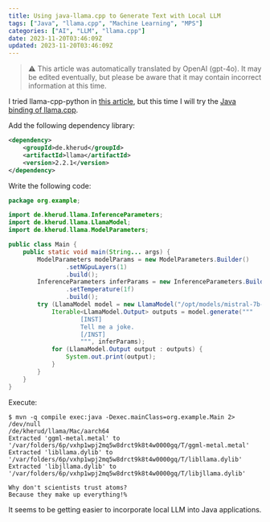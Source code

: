```yaml
---
title: Using java-llama.cpp to Generate Text with Local LLM
tags: ["Java", "llama.cpp", "Machine Learning", "MPS"]
categories: ["AI", "LLM", "llama.cpp"]
date: 2023-11-20T03:46:09Z
updated: 2023-11-20T03:46:09Z
---
```


> ⚠️ This article was automatically translated by OpenAI (gpt-4o).
> It may be edited eventually, but please be aware that it may contain incorrect information at this time.

I tried llama-cpp-python in [this article](/entries/770), but this time I will try the [Java binding of llama.cpp](https://github.com/kherud/java-llama.cpp).

Add the following dependency library:

```xml
<dependency>
    <groupId>de.kherud</groupId>
    <artifactId>llama</artifactId>
    <version>2.2.1</version>
</dependency>
```

Write the following code:

```java
package org.example;

import de.kherud.llama.InferenceParameters;
import de.kherud.llama.LlamaModel;
import de.kherud.llama.ModelParameters;

public class Main {
	public static void main(String... args) {
		ModelParameters modelParams = new ModelParameters.Builder()
				.setNGpuLayers(1)
				.build();
		InferenceParameters inferParams = new InferenceParameters.Builder()
				.setTemperature(1f)
				.build();
		try (LlamaModel model = new LlamaModel("/opt/models/mistral-7b-instruct-v0.1.Q4_K_M.gguf", modelParams)) {
			Iterable<LlamaModel.Output> outputs = model.generate("""
					[INST]
					Tell me a joke.
					[/INST]
					""", inferParams);
			for (LlamaModel.Output output : outputs) {
				System.out.print(output);
			}
		}
	}
}
```

Execute:

```
$ mvn -q compile exec:java -Dexec.mainClass=org.example.Main 2> /dev/null
/de/kherud/llama/Mac/aarch64
Extracted 'ggml-metal.metal' to '/var/folders/6p/vxhp1wpj2mq5w8drct9k8t4w0000gq/T/ggml-metal.metal'
Extracted 'libllama.dylib' to '/var/folders/6p/vxhp1wpj2mq5w8drct9k8t4w0000gq/T/libllama.dylib'
Extracted 'libjllama.dylib' to '/var/folders/6p/vxhp1wpj2mq5w8drct9k8t4w0000gq/T/libjllama.dylib'

Why don't scientists trust atoms? 
Because they make up everything!% 
```

It seems to be getting easier to incorporate local LLM into Java applications.
